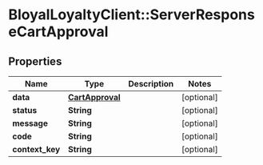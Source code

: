 # BloyalLoyaltyClient::ServerResponseCartApproval

## Properties
Name | Type | Description | Notes
------------ | ------------- | ------------- | -------------
**data** | [**CartApproval**](CartApproval.md) |  | [optional] 
**status** | **String** |  | [optional] 
**message** | **String** |  | [optional] 
**code** | **String** |  | [optional] 
**context_key** | **String** |  | [optional] 

